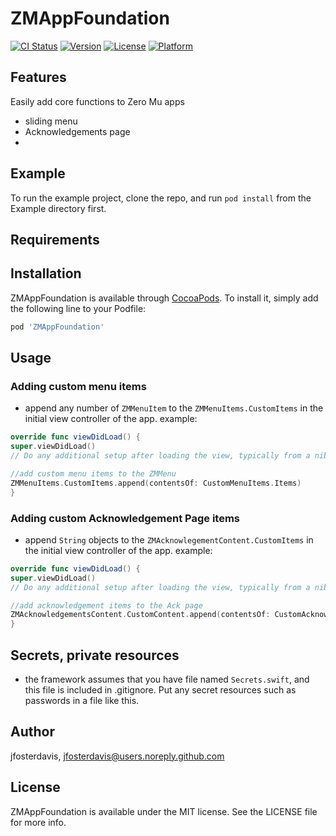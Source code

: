 # ZMAppFoundation

[![CI Status](http://img.shields.io/travis/jfosterdavis/ZMAppFoundation.svg?style=flat)](https://travis-ci.org/jfosterdavis/ZMAppFoundation)
[![Version](https://img.shields.io/cocoapods/v/ZMAppFoundation.svg?style=flat)](http://cocoapods.org/pods/ZMAppFoundation)
[![License](https://img.shields.io/cocoapods/l/ZMAppFoundation.svg?style=flat)](http://cocoapods.org/pods/ZMAppFoundation)
[![Platform](https://img.shields.io/cocoapods/p/ZMAppFoundation.svg?style=flat)](http://cocoapods.org/pods/ZMAppFoundation)

## Features
Easily add core functions to Zero Mu apps
- sliding menu
- Acknowledgements page
- 

## Example

To run the example project, clone the repo, and run `pod install` from the Example directory first.

## Requirements

## Installation

ZMAppFoundation is available through [CocoaPods](http://cocoapods.org). To install
it, simply add the following line to your Podfile:

```ruby
pod 'ZMAppFoundation'
```

## Usage
### Adding custom menu items
- append any number of `ZMMenuItem` to the `ZMMenuItems.CustomItems` in the initial view controller of the app.
example:
```swift
override func viewDidLoad() {
super.viewDidLoad()
// Do any additional setup after loading the view, typically from a nib.

//add custom menu items to the ZMMenu
ZMMenuItems.CustomItems.append(contentsOf: CustomMenuItems.Items)
}
```
### Adding custom Acknowledgement Page items
- append  `String` objects to the `ZMAcknowlegementContent.CustomItems` in the initial view controller of the app.
example:
```swift
override func viewDidLoad() {
super.viewDidLoad()
// Do any additional setup after loading the view, typically from a nib.

//add acknowledgement items to the Ack page
ZMAcknowledgementsContent.CustomContent.append(contentsOf: CustomAcknowledgements.Items)
}
```

## Secrets, private resources
- the framework assumes that you have file named `Secrets.swift`, and this file is included in .gitignore.  Put any secret resources such as passwords in a file like this.

## Author

jfosterdavis, jfosterdavis@users.noreply.github.com

## License

ZMAppFoundation is available under the MIT license. See the LICENSE file for more info.
